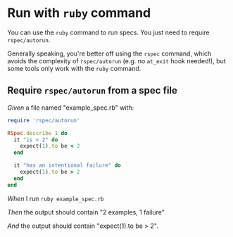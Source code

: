 # Run with `ruby` command

You can use the `ruby` command to run specs. You just need to require
  `rspec/autorun`.

  Generally speaking, you're better off using the `rspec` command, which avoids
  the complexity of `rspec/autorun` (e.g. no `at_exit` hook needed!), but some
  tools only work with the `ruby` command.

## Require `rspec/autorun` from a spec file

_Given_ a file named "example_spec.rb" with:

```ruby
require 'rspec/autorun'

RSpec.describe 1 do
  it "is < 2" do
    expect(1).to be < 2
  end

  it "has an intentional failure" do
    expect(1).to be > 2
  end
end
```

_When_ I run `ruby example_spec.rb`

_Then_ the output should contain "2 examples, 1 failure"

_And_ the output should contain "expect(1).to be > 2".
